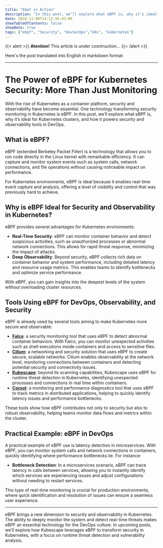 ```yaml
---
title: "Ebpf in Action"
description: "In this post, we’ll explore what eBPF is, why it’s ideal for Kubernetes clusters, and how it powers security and observability tools in DevOps."
date: 2024-11-08T14:12:56-03:00
showTableOfContents: false
showDate: true
tags: ["ebpf", "Security", "DevSecOps","k8s", "kubernetes"]
---
```


{{< alert >}}
**Atention!** This article is under cosntruction...
{{< /alert >}}

Here's the post translated into English in markdown format:

---

# The Power of eBPF for Kubernetes Security: More Than Just Monitoring

With the rise of Kubernetes as a container platform, security and observability have become essential. One technology transforming security monitoring in Kubernetes is eBPF. In this post, we’ll explore what eBPF is, why it’s ideal for Kubernetes clusters, and how it powers security and observability tools in DevOps.

## What is eBPF?

eBPF (extended Berkeley Packet Filter) is a technology that allows you to run code directly in the Linux kernel with remarkable efficiency. It can capture and monitor system events such as system calls, network connections, and file operations without causing noticeable impact on performance.

For Kubernetes environments, eBPF is ideal because it enables real-time event capture and analysis, offering a level of visibility and control that was previously hard to achieve.

## Why is eBPF Ideal for Security and Observability in Kubernetes?

eBPF provides several advantages for Kubernetes environments:

- **Real-Time Security**: eBPF can monitor container behavior and detect suspicious activities, such as unauthorized processes or abnormal network connections. This allows for rapid threat response, minimizing the impact of attacks.
- **Deep Observability**: Beyond security, eBPF collects rich data on container behavior and system performance, including detailed latency and resource usage metrics. This enables teams to identify bottlenecks and optimize service performance.

With eBPF, you can gain insights into the deepest levels of the system without overloading cluster resources.

## Tools Using eBPF for DevOps, Observability, and Security

eBPF is already used by several tools aiming to make Kubernetes more secure and observable:

- **[Falco](https://falco.org/)**: a security monitoring tool that uses eBPF to detect abnormal container behaviors. With Falco, you can monitor unexpected activities such as shell executions inside containers and access to sensitive files.
- **[Cilium](https://cilium.io/)**: a networking and security solution that uses eBPF to create secure, scalable networks. Cilium enables observability at the network level, monitoring connections between containers and detecting potential security and connectivity issues.
- **[Kubescape](https://kubescape.io/)**: beyond its scanning capabilities, Kubescape uses eBPF for runtime threat detection in Kubernetes, identifying unexpected processes and connections in real time within containers.
- **[Coroot](https://coroot.com/)**: a monitoring and performance diagnostics tool that uses eBPF to track metrics in distributed applications, helping to quickly identify latency issues and performance bottlenecks.

These tools show how eBPF contributes not only to security but also to robust observability, helping teams monitor data flows and metrics within the cluster.

## Practical Example: eBPF in DevOps

A practical example of eBPF use is latency detection in microservices. With eBPF, you can monitor system calls and network connections in containers, quickly identifying where performance bottlenecks lie. For instance:

- **Bottleneck Detection**: In a microservices scenario, eBPF can trace latency in calls between services, allowing you to instantly identify which services are experiencing issues and adjust configurations without needing to restart services.

This type of real-time monitoring is crucial for production environments, where quick identification and resolution of issues can ensure a seamless user experience.

---

eBPF brings a new dimension to security and observability in Kubernetes. The ability to deeply monitor the system and detect real-time threats makes eBPF an essential technology for the DevOps culture. In upcoming posts, we’ll explore how Kubescape leverages eBPF to transform security in Kubernetes, with a focus on runtime threat detection and vulnerability analysis.